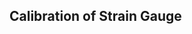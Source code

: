 ## Calibration of Strain Gauge  &nbsp; &nbsp; &nbsp; &nbsp; &nbsp; &nbsp; <!-- <img src="images/iitkgp.png" width="3%" /> -->

